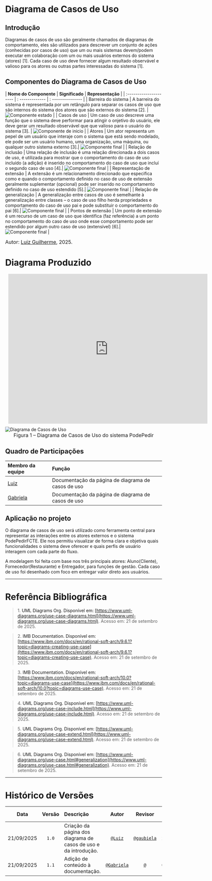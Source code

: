 # Diagrama de Casos de Uso

## Introdução

Diagramas de casos de uso são geralmente chamados de diagramas de comportamento, eles são utilizados ​​para descrever um conjunto de ações (conhecidas por casos de uso) que um ou mais sistemas devem/podem executar em colaboração com um ou mais usuários externos do sistema (atores) <a id="anchor_1" onclick="document.getElementById('REF1').scrollIntoView()" style="cursor:pointer;">[1]</a>. Cada caso de uso deve fornecer algum resultado observável e valioso para os atores ou outras partes interessadas do sistema <a id="anchor_1" onclick="document.getElementById('REF1').scrollIntoView()" style="cursor:pointer;">[1]</a>.

## Componentes do Diagrama de Casos de Uso

| **Nome do Componente** | **Significado** | **Representação** |
| :--------------------- | : ------------- | : --------------- |
| Barreira do sistema | A barreira do sistema é representada por um retângulo para separar os casos de uso que são internos do sistema dos atores que são externos do sistema <a id="anchor_2" onclick="document.getElementById('REF2').scrollIntoView()" style="cursor:pointer;">[2]</a>. | <img class="card-img img-fluid rounded" src="/../DiagramaDeCasosDeUso/Componentes/representacao-barreira.png" title="Componente estado" width=auto> |
| Casos de uso | Um caso de uso descreve uma função que o sistema deve performar para atingir o onjetivo do usuário, ele deve gerar um resultado observável que que valioso para o usuário do sistema <a id="anchor_3" onclick="document.getElementById('REF3').scrollIntoView()" style="cursor:pointer;">[3]</a>. | <img class="card-img img-fluid rounded" src="../DiagramaDeCasosDeUso/Componentes/representacao-caso-de-uso.png" title="Componente de inicio" width=auto>  |
| Atores | Um ator representa um pepel de um usuário que interaje com o sistema que está sendo modelado, ele pode ser um usuário humano, uma organização, uma máquina, ou qualquer outro sistema externo <a id="anchor_3" onclick="document.getElementById('REF3').scrollIntoView()" style="cursor:pointer;">[3]</a>.| <img class="card-img img-fluid rounded" src="../DiagramaDeCasosDeUso/Componentes/representacao-ator.png" title="Componente final" width=auto>  |
| Relação de inclusão | Uma relação de inclusão é uma relação direcionada a dois casos de uso, é utilizada para mostrar que o comportamento do caso de uso incluído (a adição) é inserido no comportamento do caso de uso que incluí o segundo caso de uso <a id="anchor_4" onclick="document.getElementById('REF4').scrollIntoView()" style="cursor:pointer;">[4]</a>.| <img class="card-img img-fluid rounded" src="../DiagramaDeCasosDeUso/Componentes/representacao-include.png" title="Componente final" width=auto>  |
| Representação de extensão | A extensão é um relacionamento direcionado que especifica como e quando o comportamento definido no caso de uso de extensão geralmente suplementar (opcional) pode ser inserido no comportamento definido no caso de uso estendido <a id="anchor_5" onclick="document.getElementById('REF5').scrollIntoView()" style="cursor:pointer;">[5]</a>.| <img class="card-img img-fluid rounded" src="../DiagramaDeCasosDeUso/Componentes/representacao-extend.png" title="Componente final" width=auto>  |
| Relação de generalização | A generalização entre casos de uso é semelhante à generalização entre classes – o caso de uso filho herda propriedades e comportamento do caso de uso pai e pode substituir o comportamento do pai <a id="anchor_6" onclick="document.getElementById('REF6').scrollIntoView()" style="cursor:pointer;">[6]</a>.| <img class="card-img img-fluid rounded" src="../DiagramaDeCasosDeUso/Componentes/representacao-generalizacao.png" title="Componente final" width=auto>  |
| Pontos de extensão | Um ponto de extensão é um recurso de um caso de uso que identifica (faz referência) a um ponto no comportamento do caso de uso onde esse comportamento pode ser estendido por algum outro caso de uso (extensível) <a id="anchor_6" onclick="document.getElementById('REF6').scrollIntoView()" style="cursor:pointer;">[6]</a>.| <img class="card-img img-fluid rounded" src="../DiagramaDeCasosDeUso/Componentes/representacao-pontos-de-extensao.png" title="Componente final" width=auto>  |

<font size="3">Autor: [Luiz Guilherme](https://github.com/luizfaria1989), 2025.</font>

# Diagrama Produzido
<div style="width: 640px; height: 480px; margin: 10px; position: relative;"><iframe allowfullscreen frameborder="0" style="width:640px; height:480px" src="https://lucid.app/documents/embedded/570ecf74-6248-4340-b38f-22b754ed6db6" id="UeKSK8r~XTxZ"></iframe></div>

<img src="./DiagramaDeCasosDeUso/diagrama-caso-de-uso.png" alt="Diagrama de Casos de Uso" style="max-width:100%; height:auto;">
<div align="center">
  <font size="3">Figura 1 – Diagrama de Casos de Uso do sistema PodePedir</font>
</div>


## Quadro de Participações

| **Membro da equipe** | **Função** |
| :------------- | :--------- |
| [Luiz](https://github.com/luizfaria1989) | Documentação da página de diagrama de casos de uso |
| [Gabriela](https://github.com/gaubiela) | Documentação da página de diagrama de casos de uso |


## Aplicação no projeto

O diagrama de casos de uso será utilizado como ferramenta central para representar as interações entre os atores externos e o sistema PodePedirFCTE. Ele nos permitiu visualizar de forma clara e objetiva quais funcionalidades o sistema deve oferecer e quais perfis de usuário interagem com cada parte do fluxo.

A modelagem foi feita com base nos três principais atores: Aluno(Cliente), Fornecedor(Restaurante) e Entregador, para funções de gestão. Cada caso de uso foi desenhado com foco em entregar valor direto aos usuários.

---

# Referência Bibliográfica

> <span id="REF1">1.</span> <a onclick="document.getElementById('anchor_1').scrollIntoView()" style="cursor:pointer;"> UML Diagrams Org. Disponível em: [https://www.uml-diagrams.org/use-case-diagrams.html](https://www.uml-diagrams.org/use-case-diagrams.html). Acesso em: 21 de setembro de 2025. 

> <span id="REF2">2.</span> <a onclick="document.getElementById('anchor_2').scrollIntoView()" style="cursor:pointer;"> IMB Documentation. Disponível em: [https://www.ibm.com/docs/en/rational-soft-arch/9.6.1?topic=diagrams-creating-use-case](https://www.ibm.com/docs/en/rational-soft-arch/9.6.1?topic=diagrams-creating-use-case). Acesso em: 21 de setembro de 2025. 

> <span id="REF3">3.</span> <a onclick="document.getElementById('anchor_3').scrollIntoView()" style="cursor:pointer;"> IMB Documentation. Disponível em: [https://www.ibm.com/docs/en/rational-soft-arch/10.0?topic=diagrams-use-case](https://www.ibm.com/docs/en/rational-soft-arch/10.0?topic=diagrams-use-case). Acesso em: 21 de setembro de 2025. 

> <span id="REF4">4.</span> <a onclick="document.getElementById('anchor_4').scrollIntoView()" style="cursor:pointer;"> UML Diagrams Org. Disponível em: [https://www.uml-diagrams.org/use-case-include.html](https://www.uml-diagrams.org/use-case-include.html). Acesso em: 21 de setembro de 2025. 

> <span id="REF5">5.</span> <a onclick="document.getElementById('anchor_5').scrollIntoView()" style="cursor:pointer;"> UML Diagrams Org. Disponível em: [https://www.uml-diagrams.org/use-case-extend.html](https://www.uml-diagrams.org/use-case-extend.html). Acesso em: 21 de setembro de 2025.

> <span id="REF6">6.</span> <a onclick="document.getElementById('anchor_6').scrollIntoView()" style="cursor:pointer;"> UML Diagrams Org. Disponível em: [https://www.uml-diagrams.org/use-case.html#generalization](https://www.uml-diagrams.org/use-case.html#generalization). Acesso em: 21 de setembro de 2025. 

---

# Histórico de Versões

| **Data**       | **Versão** | **Descrição**                         | **Autor**                                      | **Revisor**                                      | **Data da Revisão** |
| :--------: | :----: | :-------------------------------- | :----------------------------------------: | :----------------------------------------: | :-------------: |
| 21/09/2025 |  `1.0`   | Criação da página dos diagrama de casos de uso e da introdução. | [`@Luiz`](https://github.com/luizfaria1989) | [`@gaubiela`](https://github.com/gaubiela) |   21/09/2025    |
| 21/09/2025 |  `1.1`   | Adição de conteúdo à documentação. | [`@Gabriela`](https://github.com/gaubiela) | [`@`](https://github.com/) |   00/00/0000    |